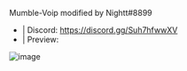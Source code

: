 Mumble-Voip modified by Nightt#8899

- | Discord: https://discord.gg/Suh7hfwwXV
- | Preview:

![image](https://user-images.githubusercontent.com/101990128/160215930-db750383-390a-476d-b66b-23ca76439230.png)
